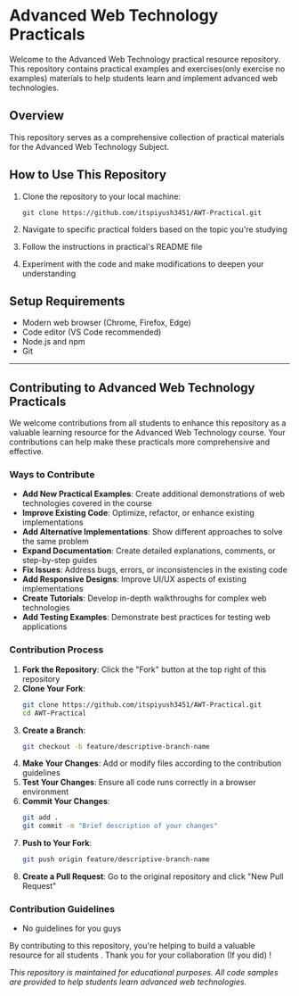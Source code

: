 # Advanced Web Technology Practicals

Welcome to the Advanced Web Technology practical resource repository. This repository contains practical examples and  exercises(only exercise no examples) materials to help students learn and implement advanced web technologies.

## Overview

This repository serves as a comprehensive collection of practical materials for the Advanced Web Technology Subject.



## How to Use This Repository

1. Clone the repository to your local machine:
   ```
   git clone https://github.com/itspiyush3451/AWT-Practical.git
   ```

2. Navigate to specific practical folders based on the topic you're studying

3. Follow the instructions in practical's README file

4. Experiment with the code and make modifications to deepen your understanding




## Setup Requirements

- Modern web browser (Chrome, Firefox, Edge)
- Code editor (VS Code recommended)
- Node.js and npm
- Git
---

## Contributing to Advanced Web Technology Practicals

We welcome contributions from all students to enhance this repository as a valuable learning resource for the Advanced Web Technology course. Your contributions can help make these practicals more comprehensive and effective.

### Ways to Contribute

- **Add New Practical Examples**: Create additional demonstrations of web technologies covered in the course
- **Improve Existing Code**: Optimize, refactor, or enhance existing implementations
- **Add Alternative Implementations**: Show different approaches to solve the same problem
- **Expand Documentation**: Create detailed explanations, comments, or step-by-step guides
- **Fix Issues**: Address bugs, errors, or inconsistencies in the existing code
- **Add Responsive Designs**: Improve UI/UX aspects of existing implementations
- **Create Tutorials**: Develop in-depth walkthroughs for complex web technologies
- **Add Testing Examples**: Demonstrate best practices for testing web applications

### Contribution Process

1. **Fork the Repository**: Click the "Fork" button at the top right of this repository
2. **Clone Your Fork**:
   ```bash
   git clone https://github.com/itspiyush3451/AWT-Practical.git
   cd AWT-Practical
   ```
3. **Create a Branch**:
   ```bash
   git checkout -b feature/descriptive-branch-name
   ```
4. **Make Your Changes**: Add or modify files according to the contribution guidelines
5. **Test Your Changes**: Ensure all code runs correctly in a browser environment
6. **Commit Your Changes**:
   ```bash
   git add .
   git commit -m "Brief description of your changes"
   ```
7. **Push to Your Fork**:
   ```bash
   git push origin feature/descriptive-branch-name
   ```
8. **Create a Pull Request**: Go to the original repository and click "New Pull Request"

### Contribution Guidelines

- No guidelines for you guys



By contributing to this repository, you're helping to build a valuable resource for all students . Thank you for your collaboration (If you did) !

*This repository is maintained for educational purposes. All code samples are provided to help students learn advanced web technologies.*
